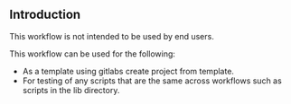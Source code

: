 ## Introduction

<!---This section of documentation typically contains a list of things the workflow can perform also any other intro.--->

This workflow is not intended to be used by end users. 

This workflow can be used for the following: 

+ As a template using gitlabs create project from template.
+ For testing of any scripts that are the same across workflows such as scripts in the lib directory.